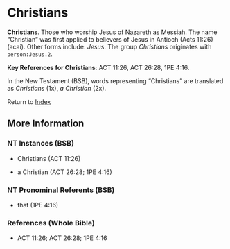 # Christians
**Christians**. 
Those who worship Jesus of Nazareth as Messiah. The name “Christian” was first applied to believers of Jesus in Antioch (Acts 11:26) (acai). 
Other forms include: 
*Jesus*. 
The group _Christians_ originates with `person:Jesus.2`. 


**Key References for Christians**: 
ACT 11:26, ACT 26:28, 1PE 4:16. 




In the New Testament (BSB), words representing “Christians” are translated as 
*Christians* (1x), *a Christian* (2x). 


Return to [Index](00-Index.md)

## More Information

### NT Instances (BSB)

* Christians (ACT 11:26)

* a Christian (ACT 26:28; 1PE 4:16)



### NT Pronominal Referents (BSB)

* that (1PE 4:16)



### References (Whole Bible)

* ACT 11:26; ACT 26:28; 1PE 4:16



